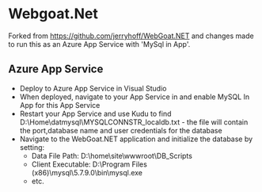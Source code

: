 # Webgoat.Net

Forked from https://github.com/jerryhoff/WebGoat.NET and changes made to run this as an Azure App Service with 'MySql in App'.

## Azure App Service

- Deploy to Azure App Service in Visual Studio
- When deployed, navigate to your App Service in and enable MySQL In App for this App Service
- Restart your App Service and use Kudu to find D:\Home\datmysql\MYSQLCONNSTR_localdb.txt - the file will contain the port,database name and user credentials for the database
- Navigate to the WebGoat.NET application and initialize the database by setting:
    - Data File Path: D:\home\site\wwwroot\DB_Scripts
    - Client Executable: D:\Program Files (x86)\mysql\5.7.9.0\bin\mysql.exe
    - etc.
